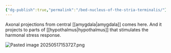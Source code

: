 ```yaml
---
{"dg-publish":true,"permalink":"/bed-nucleus-of-the-stria-terminalis/"}
---
```


Axonal projections from central [[amygdala\|amygdala]] comes here.
And it projects to parts of [[hypothalmus\|hypothalmus]] that stimulates the harmonal stress response.

![Pasted image 20250517153727.png](/img/user/assets/Pasted%20image%2020250517153727.png)